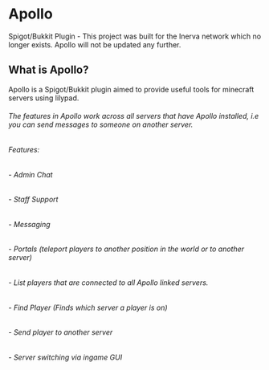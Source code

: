 # Apollo

Spigot/Bukkit Plugin - This project was built for the Inerva network which no longer exists. Apollo will not be updated any further.

## What is Apollo?

 Apollo is a Spigot/Bukkit plugin aimed to provide useful tools for minecraft servers using lilypad.

###### The features in Apollo work across all servers that have Apollo installed, i.e you can send messages to someone on another server.

###### Features:

###### - Admin Chat
###### - Staff Support
###### - Messaging
###### - Portals (teleport players to another position in the world or to another server)
###### - List players that are connected to all Apollo linked servers.
###### - Find Player (Finds which server a player is on)
###### - Send player to another server
###### - Server switching via ingame GUI

